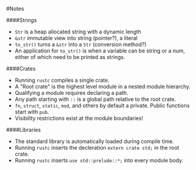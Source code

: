 #Notes

####Strings
- `Str` is a heap allocated string with a dynamic length
- `&str` immutable view into string (pointer?), a literal
- `to_str()` turns a `&str` into a `Str` (conversion method?)
- An application for `to_str()` is when a variable can be string or a num, either of which need to be printed as strings.

####Crates
-  Running `rustc` compiles a single crate.
-  A "Root crate" is the highest level module in a nested module hierarchy.
-  Qualifying a module requires declaring a path.
-  Any path starting with `::` is a global path relative to the root crate.
-  `fn`, `struct`, `static`, `mod`, and others by default a private. Public functions start with `pub`.
-  Visibility restrictions exist at the module boundaries!

####Libraries
-  The standard library is automatically loaded during compile time.
-  Running `rustc` inserts the decleration `extern crate std;` in the root crate.
-  Running `rustc` inserts `use std::prelude::*;` into every module body.
